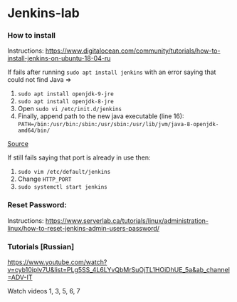 # Jenkins-lab

### How to install

Instructions: https://www.digitalocean.com/community/tutorials/how-to-install-jenkins-on-ubuntu-18-04-ru

If fails after running `sudo apt install jenkins` with an error saying that could not find Java =>

1. `sudo apt install openjdk-9-jre`
2. `sudo apt install openjdk-8-jre`
3. Open `sudo vi /etc/init.d/jenkins`
4. Finally, append path to the new java executable (line 16): `PATH=/bin:/usr/bin:/sbin:/usr/sbin:/usr/lib/jvm/java-8-openjdk-amd64/bin/`

[Source](https://stackoverflow.com/questions/39621263/jenkins-fails-when-running-service-start-jenkins)

If still fails saying that port is already in use then: 
1. `sudo vim /etc/default/jenkins`
2. Change `HTTP_PORT`
3. `sudo systemctl start jenkins`

### Reset Password: 

Instructions: https://www.serverlab.ca/tutorials/linux/administration-linux/how-to-reset-jenkins-admin-users-password/

### Tutorials [Russian]

https://www.youtube.com/watch?v=cyb10iplv7U&list=PLg5SS_4L6LYvQbMrSuOjTL1HOiDhUE_5a&ab_channel=ADV-IT

Watch videos 1, 3, 5, 6, 7
